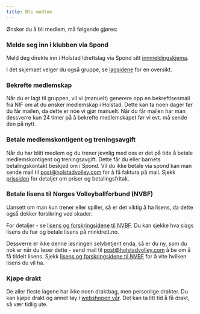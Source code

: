 ```yaml
---
title: Bli medlem
---
```


Ønsker du å bli medlem, må følgende gjøres:

### Melde seg inn i klubben via Spond

Meld deg direkte inn i Holstad Idrettslag via Spond sitt
[innmeldingskjema](https://club.spond.com/landing/signup/holstadvolleybal/form/CA87448637DC410784B95B47C69735EB).

I det skjemaet velger du også gruppe, se
[lagsidene](https://holstadvolley.com/lag) for en oversikt.

### Bekrefte medlemskap

Når du er lagt til gruppen, vil vi (manuelt) generere opp en bekreftlsesmail fra
NIF om at du ønsker medlemskap i Holstad. Dette kan ta noen dager før du får
mailen, da dette er noe vi gjør manuelt. Når du får mailen har man dessverre kun
24 timer på å bekrefte medlemskapet før vi evt. må sende den på nytt.

### Betale medlemskontigent og treningsavgift

Når du har blitt medlem og du trener jevnlig med oss er det på tide å betale
medlemskontigent og treningsavgift. Dette får du eller barnets betalingskontakt
beskjed om i Spond. Vil du ikke betale via spond kan man sende mail til
post@holstadvolley.com for å få faktura på mail. Sjekk
[prissiden](https://holstadvolley.com/priser/) for detaljer om priser og
betalingsfritak.

### Betale lisens til Norges Volleyballforbund (NVBF)

Uansett om man kun trener eller spiller, så er det viktig å ha lisens, da dette
også dekker forsikring ved skader.

For detaljer - se
[lisens og forskringsidene til NVBF](https://volleyball.no/lisens-og-forsikring/).
Du kan sjekke hva slags lisens du har og betale lisens på minidrett.no.

Dessverre er ikke denne løsningen selvbetjent enda, så er du ny, som du nok er
når du leser dette - send mail til post@holstadvolley.com å be om å få tildelt
lisens. Sjekk
[lisens og forskringsidene til NVBF](https://volleyball.no/lisens-og-forsikring/)
for å vite hvilken lisens du vil ha.

### Kjøpe drakt

De aller fleste lagene har ikke noen draktbag, men personlige drakter. Du kan
kjøpe drakt og annet tøy i [webshopen vår](/klubbtoy/). Det kan ta litt tid å få
drakt, så vær tidlig ute.
